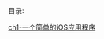 目录:

[ch1-一个简单的iOS应用程序](https://github.com/HF-Zhou/BoringTranslate/blob/master/iOS%20Programming%20The%20Big%20Nerd%20Ranch%20Guide-6th/ch1-%E4%B8%80%E4%B8%AA%E7%AE%80%E5%8D%95%E7%9A%84iOS%E5%BA%94%E7%94%A8%E7%A8%8B%E5%BA%8F.md)
